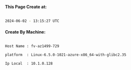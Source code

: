 
   
#### This Page Create at:

```bash

2024-06-02 - 13:15:27 UTC

```

#### Create By Machine:

```bash

Host Name : fv-az1499-729

platform  : Linux-6.5.0-1021-azure-x86_64-with-glibc2.35

Ip Local  : 10.1.0.128

```

